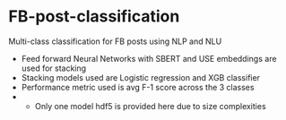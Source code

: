 # FB-post-classification
Multi-class classification for FB posts using NLP and NLU

* Feed forward Neural Networks with SBERT and USE embeddings are used for stacking
* Stacking models used are Logistic regression and XGB classifier
* Performance metric used is avg F-1 score across the 3 classes
* * Only one model hdf5 is provided here due to size complexities
